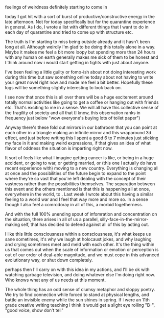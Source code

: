 feelings of weirdness definitely starting to come in 

today I got hit with a sort of burst of productive/constructive energy in the late afternoon. Not for today specifically but for the quarantine experience in general. As I do, I wrote a list with different things that I want to do in each day of quarantine and tried to come up with structure etc. 

The truth is I'm starting to miss being outside already and it hasn't been long at all. Although weirdly I'm glad to be doing this totally alone in a way. Maybe it makes me feel a bit more loopy but spending more than 24 hours with any human on earth generally makes me sick of them to be honest and I think around now i would start getting in fights with just about anyone. 

I've been feeling a little guilty or fomo-ish about not doing interesting work during this time but saw something online today about not having to write your great novel right now and made me feel a bit better. Hopefully these logs will be something slightly interesting to look back on. 

I see now that once this is all over there will be a huge excitement around totally normal activities like going to get a coffee or hanging out with friends etc. That's exciting to me in a sense. We will all have this collective sense of the fragility of society and all that (I know, this observation ranks in frequency just below "wow everyone's buying lots of toilet paper") 

Anyway there's these fold out mirrors in our bathroom that you can point at each other in a triangle making an infinite mirror and this wraparound 3d effect, and just before writing this I spent a good 6 to 7 minutes just sticking my face in it and making weird expressions, if that gives an idea of what flavor of oddness the situation is imparting right now. 

It sort of feels like what I imagine getting cancer is like, or being in a huge accident, or going to war, or getting married, or (this one I actually do have recent experience with) moving to a new country. Everything is changing all at once and the possibilities of the future begin to expand to the point where they're so vast that you're left dealing with the concept of their vastness rather than the possibilities themselves. The separation between this event and the others mentioned is that this is happening all at once, everywhere in the world, to . Last week I wrote about this having a similar feeling to a world war and I feel that way more and more so. In a sense though I also feel a comrodoray in all of this, a morbid togetherness. 

And with the full 100% unending spout of infomration and concentration on the situation, there arises in all of us a parallel, silly-face-in-the-mirror-making self, that has decided to defend against all of this by acting out. 

I like this little consciousness within a consciousness, it's what keeps us sane sometimes, it's why we laugh at holocaust jokes, and why laughing and crying sometimes meet and meld with each other. It's the thing within us that comes out when the scale of information or emotion or perception is out of our order of deal-able magnitude, and we must cope in this advanced evolutionary way, or shut down completely. 

perhaps then I'll carry on with this idea in my actions, and I'll be ok with watching garbage television, and doing whatever else I'm doing right now. Who knows what any of us needs at this moment. 

The whole thing has an odd sense of clumsy metaphor and sloppy poetry. We try to find connection while forced to stand at physical lengths, and battle an invisible enemy while the sun shines in spring. If I were an 11th grade creative writing teaching I think it would get a slight eye rolling "B-", "good voice, show don't tell" 

